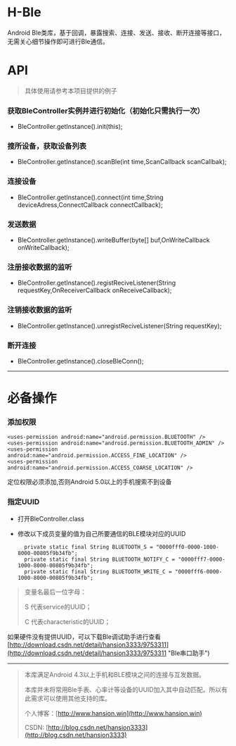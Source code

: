 # H-Ble
Android Ble类库，基于回调，暴露搜索、连接、发送、接收、断开连接等接口，无需关心细节操作即可进行Ble通信。


# API

> 
> 具体使用请参考本项目提供的例子
> 

### 获取BleController实例并进行初始化（初始化只需执行一次）

* BleController.getInstance().init(this);



### 搜所设备，获取设备列表
* BleController.getInstance().scanBle(int time,ScanCallback scanCallbak);



### 连接设备
* BleController.getInstance().connect(int time,String deviceAdress,ConnectCallback connectCallback);


### 发送数据
* BleController.getInstance().writeBuffer(byte[] buf,OnWriteCallback onWriteCallback);



### 注册接收数据的监听
* BleController.getInstance().registReciveListener(String requestKey,OnReceiverCallback onReceiveCallback);


### 注销接收数据的监听
* BleController.getInstance().unregistReciveListener(String requestKey);


### 断开连接
* BleController.getInstance().closeBleConn();



---

# 必备操作

### 添加权限

    <uses-permission android:name="android.permission.BLUETOOTH" />
    <uses-permission android:name="android.permission.BLUETOOTH_ADMIN" />
    <uses-permission android:name="android.permission.ACCESS_FINE_LOCATION" />
    <uses-permission android:name="android.permission.ACCESS_COARSE_LOCATION" />

定位权限必须添加,否则Android 5.0以上的手机搜索不到设备


### 指定UUID

* 打开BleController.class
* 修改以下成员变量的值为自己所要通信的BLE模块对应的UUID
    
        private static final String BLUETOOTH_S = "0000fff0-0000-1000-8000-00805f9b34fb";
    	private static final String BLUETOOTH_NOTIFY_C = "0000fff7-0000-1000-8000-00805f9b34fb";
    	private static final String BLUETOOTH_WRITE_C = "0000fff6-0000-1000-8000-00805f9b34fb";

> 变量名最后一位字母：
> 
> S 代表service的UUID；
> 
> C 代表characteristic的UUID；


如果硬件没有提供UUID，可以下载Ble调试助手进行查看
[http://download.csdn.net/detail/hansion3333/9753311](http://download.csdn.net/detail/hansion3333/9753311 "Ble串口助手")

---

> 本库满足Android 4.3以上手机和BLE模块之间的连接与互发数据。
> 
> 本库并未将常用Ble手表、心率计等设备的UUID加入其中自动匹配。所以有此需求可以使用其他支持的库。
> 
> 个人博客：[http://www.hansion.win](http://www.hansion.win)
> 
> CSDN: [http://blog.csdn.net/hansion3333](http://blog.csdn.net/hansion3333)
